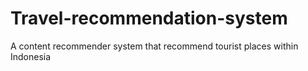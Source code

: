 # Travel-recommendation-system
A content recommender system that recommend tourist places within Indonesia
